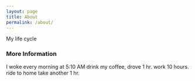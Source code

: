 ```yaml
---
layout: page
title: About
permalink: /about/
---
```


My life cycle

### More Information
I woke every morning at 5:10 AM drink my coffee, drove 1 hr. work 10 hours. ride to home take another 1 hr.
